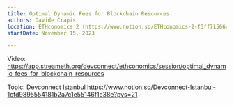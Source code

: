 ```yaml
---
title: Optimal Dynamic Fees for Blockchain Resources
authors: Davide Crapis
location: ETHconomics 2 (https://www.notion.so/ETHconomics-2-f3ff71566e8140bfa832c2462288a14c?pvs=21)
startDate: November 15, 2023

---
```


Video: <https://app.streameth.org/devconnect/ethconomics/session/optimal_dynamic_fees_for_blockchain_resources>

Topic: Devconnect Istanbul <https://www.notion.so/Devconnect-Istanbul-1cfd9895554181b2a7c1e55146f1c38e?pvs=21>